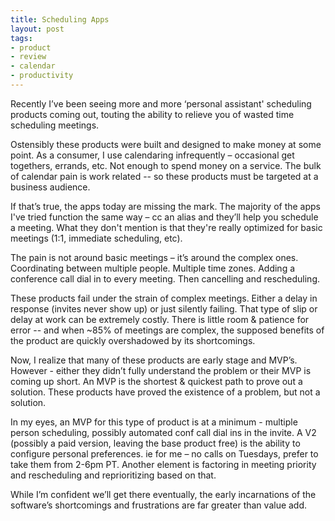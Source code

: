 ```yaml
---
title: Scheduling Apps
layout: post
tags:
- product
- review
- calendar
- productivity
---
```


Recently I’ve been seeing more and more ‘personal assistant' scheduling products coming out, touting the ability to relieve you of wasted time scheduling meetings.

Ostensibly these products were built and designed to make money at some point. As a consumer, I use calendaring infrequently – occasional get togethers, errands, etc. Not enough to spend money on a service. The bulk of calendar pain is work related -- so these products must be targeted at a business audience. 

If that’s true, the apps today are missing the mark. The majority of the apps I've tried function the same way – cc an alias and they’ll help you schedule a meeting. What they don't mention is that they're really optimized for basic meetings (1:1, immediate scheduling, etc). 

The pain is not around basic meetings – it’s around the complex ones. Coordinating between multiple people. Multiple time zones. Adding a conference call dial in to every meeting. Then cancelling and rescheduling. 

These products fail under the strain of complex meetings. Either a delay in response (invites never show up) or just silently failing. That type of slip or delay at work can be extremely costly. There is little room & patience for error -- and when ~85% of meetings are complex, the supposed benefits of the product are quickly overshadowed by its shortcomings.

Now, I realize that many of these products are early stage and MVP’s. However - either they didn’t fully understand the problem or their MVP is coming up short. An MVP is the shortest & quickest path to prove out a solution. These products have proved the existence of a problem, but not a solution. 

In my eyes, an MVP for this type of product is at a minimum - multiple person scheduling, possibly automated conf call dial ins in the invite. A V2 (possibly a paid version, leaving the base product free) is the ability to configure personal preferences. ie for me – no calls on Tuesdays, prefer to take them from 2-6pm PT. Another element is factoring in meeting priority and rescheduling and reprioritizing based on that. 

While I’m confident we’ll get there eventually, the early incarnations of the software’s shortcomings and frustrations are far greater than value add. 
